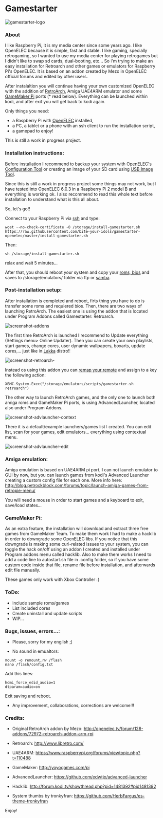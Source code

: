 # Gamestarter

![gamestarter-logo](https://raw.githubusercontent.com/bite-your-idols/gamestarter-openelec/master/assets/gamestarter-logo.jpg)


### About
I like Raspberry Pi, it is my media center since some years ago. I like OpenELEC because it is simple, fast and stable. I like gaming, specially retrogaming, so I wanted to use my media center for playing retrogames but I didn't like to swap sd cards, dual-booting, etc... So I'm trying to make an easy installation for Retroarch and other games or emulators for Raspberry Pi's OpenELEC. It is based on an addon created by Mezo in OpenELEC official forums and edited by other users.

After instalaltion you will continue having your own customized OpenELEC with the addition of [RetroArch](http://www.libretro.com/index.php/getting-started-with-retroarch/), Amiga UAE4ARM emulator and some [GameMaker Pi](http://yoyogames.com/pi) ports (* read below). Everything can be launched within kodi, and after exit you will get back to kodi again.

Only things you need:
- a Raspberry Pi with [OpenELEC](http://openelec.tv/get-openelec) installed, 
- a PC, a tablet or a phone with an ssh client to run the installation script, 
- a gamepad to enjoy!



This is still a work in progress project.



### Installation instructions:

Before installation I recommend to backup your system with [OpenELEC's Configuration Tool](http://wiki.openelec.tv/index.php/OpenELEC_Configuration_Addon) or creating an image of your SD card using [USB Image Tool](http://www.alexpage.de/usb-image-tool/).

Since this is still a work in progress project some things may not work, but I have tested into OpenELEC 6.0.3 in a Raspberry Pi 2 model B and everything is working ok. I also recommend to read this whole text before installation to understand what is this all about.

So, let's go!!


Connect to your Raspberry Pi via [ssh](http://wiki.openelec.tv/index.php/OpenELEC_FAQ#How_do_i_use_SSH.3F) and type:

```
wget --no-check-certificate -O /storage/install-gamestarter.sh https://raw.githubusercontent.com/bite-your-idols/gamestarter-openelec/master/install-gamestarter.sh
```

Then:
```
sh /storage/install-gamestarter.sh
```

relax and wait 5 minutes...

After that, you should reboot your system and copy your [roms, bios](https://github.com/libretro/Lakka/wiki/ROMs-and-BIOSes) and saves to /storage/emulators/ folder via ftp or [samba](http://wiki.openelec.tv/index.php/Accessing_Samba_Shares).




### Post-installation setup:

After installation is completed and reboot, firts thing you have to do is transfer some roms and requiered bios. 
Then, there are two ways of launching RetroArch. The easiest one is using the addon that is located under Program Addons called Gamestarter: Retroarch. 

![screenshot-addons](https://github.com/bite-your-idols/gamestarter-openelec/raw/master/assets/screenshot-addons.png)

The first time RetroArch is launched I recommend to Update everything (Settings menu> Online Updater). Then you can create your own playlists, start games, change cores, user dynamic wallpapers, boxarts, update cores,... just like in [Lakka](http://www.lakka.tv/) distro!!

![screenshot-retroarch-](https://github.com/bite-your-idols/gamestarter-openelec/raw/master/assets/screenshot-retroarch.gif)


Instead os using this addon you can [remap your remote](http://kodi.wiki/view/HOW-TO:Modify_keymaps) and assign to a key the following action:
```
XBMC.System.Exec("/storage/emulators/scripts/gamestarter.sh retroarch")
```

The other way to launch RetroArch games, and the only one to launch both amiga roms and GameMaker Pi ports, is using AdvancedLauncher, located also under Program Addons.


![screenshot-advlauncher-context](https://github.com/bite-your-idols/gamestarter-openelec/raw/master/assets/screenshot-advlauncher-context.png)


There it is a default/example launchers/games list I created. You can edit list, scan for your games, edit emulators... everything using contextual menu.


![screenshot-advlauncher-edit](https://github.com/bite-your-idols/gamestarter-openelec/raw/master/assets/screenshot-advlauncher-edit.png)


### Amiga emulation:

Amiga emulation is based on UAE4ARM pi port, I can not launch emulator to GUI by now, but you can launch games from kodi's Advanced Launcher creating a custom config file for each one. More info here: http://blog.petrockblock.com/forums/topic/launch-amiga-games-from-retropie-menu/

You will need a mouse in order to start games and a keyboard to exit, save/load states...




### GameMaker Pi:

As an extra feature, the installation will download and extract three free games from GameMaker Team. To make them work I had to make a hacklib in order to downgrade some OpenELEC libs. If you notice that this downgrade is making some curl-related issues to your system, you can toggle the hack on/off using an addon I created and installed under Program addons menu called hacklib. Also to make them works I need to add a code line to autostart.sh file in .config folder, so if you have some custom code inside that file, rename file before installation, and afterwards edit file manually.

These games only work with Xbox Controller :(



### ToDo:
- Include sample roms/games
- List included cores
- Create uninstall and update scripts
- WIP...



### Bugs, issues, errors...:
- Please, sorry for my english ;)

- No sound in emualtors:
```
mount -o remount,rw /flash
nano /flash/config.txt 
```
Add this lines:
```
hdmi_force_edid_audio=1
dtparam=audio=on
```
Exit saving and reboot.


- Any improvement, collaborations, corrections are welcome!!!






### Credits:

- Original RetroArch addon by Mezo:
 http://openelec.tv/forum/128-addons/72972-retroarch-addon-arm-rpi

- Retroarch:
http://www.libretro.com/

- UAE4ARM:
https://www.raspberrypi.org/forums/viewtopic.php?t=110488

- GameMaker:
http://yoyogames.com/pi

- AdvancedLauncher:
https://github.com/edwtjo/advanced-launcher

- Hacklib:
http://forum.kodi.tv/showthread.php?pid=1481392#pid1481392

- System thumbs by tronkyfran:
https://github.com/HerbFargus/es-theme-tronkyfran


Enjoy!
